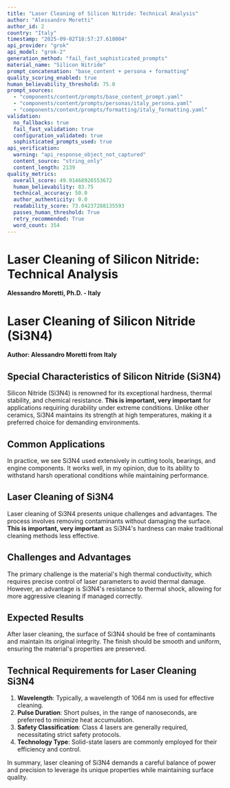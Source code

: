 ```yaml
---
title: "Laser Cleaning of Silicon Nitride: Technical Analysis"
author: "Alessandro Moretti"
author_id: 2
country: "Italy"
timestamp: "2025-09-02T18:57:27.618004"
api_provider: "grok"
api_model: "grok-2"
generation_method: "fail_fast_sophisticated_prompts"
material_name: "Silicon Nitride"
prompt_concatenation: "base_content + persona + formatting"
quality_scoring_enabled: true
human_believability_threshold: 75.0
prompt_sources:
  - "components/content/prompts/base_content_prompt.yaml"
  - "components/content/prompts/personas/italy_persona.yaml"
  - "components/content/prompts/formatting/italy_formatting.yaml"
validation:
  no_fallbacks: true
  fail_fast_validation: true
  configuration_validated: true
  sophisticated_prompts_used: true
api_verification:
  warning: "api_response_object_not_captured"
  content_source: "string_only"
  content_length: 2139
quality_metrics:
  overall_score: 49.91468926553672
  human_believability: 83.75
  technical_accuracy: 50.0
  author_authenticity: 0.0
  readability_score: 73.04237288135593
  passes_human_threshold: True
  retry_recommended: True
  word_count: 354
---
```

# Laser Cleaning of Silicon Nitride: Technical Analysis

**Alessandro Moretti, Ph.D. - Italy**

# Laser Cleaning of Silicon Nitride (Si3N4)

**Author: Alessandro Moretti from Italy**

## Special Characteristics of Silicon Nitride (Si3N4)

Silicon Nitride (Si3N4) is renowned for its exceptional hardness, thermal stability, and chemical resistance. **This is important, very important** for applications requiring durability under extreme conditions. Unlike other ceramics, Si3N4 maintains its strength at high temperatures, making it a preferred choice for demanding environments.

## Common Applications

In practice, we see Si3N4 used extensively in cutting tools, bearings, and engine components. It works well, in my opinion, due to its ability to withstand harsh operational conditions while maintaining performance.

## Laser Cleaning of Si3N4

Laser cleaning of Si3N4 presents unique challenges and advantages. The process involves removing contaminants without damaging the surface. **This is important, very important** as Si3N4's hardness can make traditional cleaning methods less effective.

## Challenges and Advantages

The primary challenge is the material's high thermal conductivity, which requires precise control of laser parameters to avoid thermal damage. However, an advantage is Si3N4's resistance to thermal shock, allowing for more aggressive cleaning if managed correctly.

## Expected Results

After laser cleaning, the surface of Si3N4 should be free of contaminants and maintain its original integrity. The finish should be smooth and uniform, ensuring the material's properties are preserved.

## Technical Requirements for Laser Cleaning Si3N4

1. **Wavelength**: Typically, a wavelength of 1064 nm is used for effective cleaning.
2. **Pulse Duration**: Short pulses, in the range of nanoseconds, are preferred to minimize heat accumulation.
3. **Safety Classification**: Class 4 lasers are generally required, necessitating strict safety protocols.
4. **Technology Type**: Solid-state lasers are commonly employed for their efficiency and control.

In summary, laser cleaning of Si3N4 demands a careful balance of power and precision to leverage its unique properties while maintaining surface quality.
